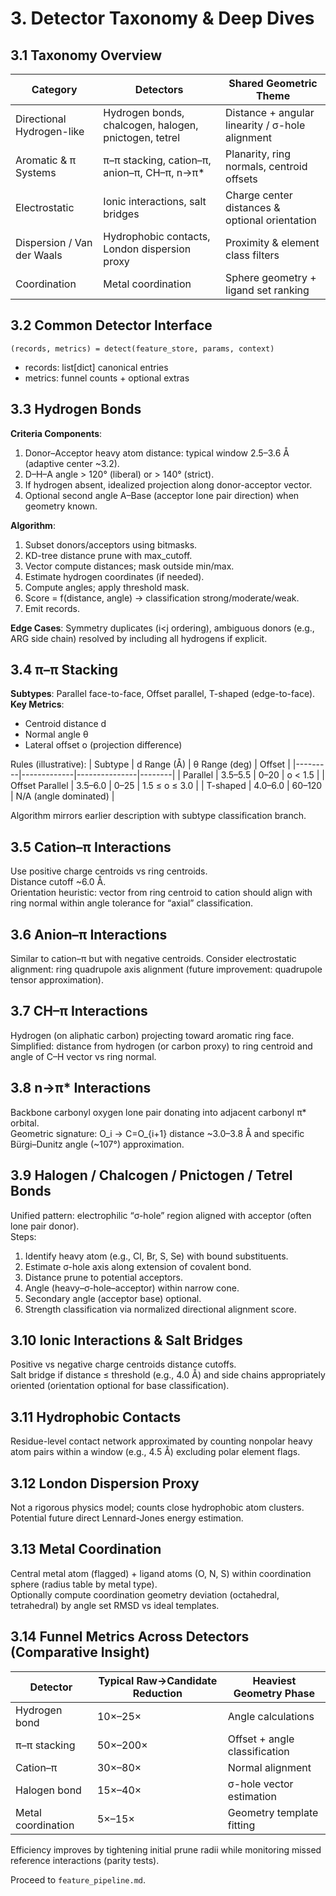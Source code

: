 # 3. Detector Taxonomy & Deep Dives

## 3.1 Taxonomy Overview
| Category | Detectors | Shared Geometric Theme |
|----------|-----------|------------------------|
| Directional Hydrogen-like | Hydrogen bonds, chalcogen, halogen, pnictogen, tetrel | Distance + angular linearity / σ-hole alignment |
| Aromatic & π Systems | π–π stacking, cation–π, anion–π, CH–π, n→π* | Planarity, ring normals, centroid offsets |
| Electrostatic | Ionic interactions, salt bridges | Charge center distances & optional orientation |
| Dispersion / Van der Waals | Hydrophobic contacts, London dispersion proxy | Proximity & element class filters |
| Coordination | Metal coordination | Sphere geometry + ligand set ranking |

## 3.2 Common Detector Interface
```
(records, metrics) = detect(feature_store, params, context)
```
- records: list[dict] canonical entries
- metrics: funnel counts + optional extras

## 3.3 Hydrogen Bonds
**Criteria Components**:
1. Donor–Acceptor heavy atom distance: typical window 2.5–3.6 Å (adaptive center ~3.2).  
2. D–H–A angle > 120° (liberal) or > 140° (strict).  
3. If hydrogen absent, idealized projection along donor-acceptor vector.
4. Optional second angle A–Base (acceptor lone pair direction) when geometry known.

**Algorithm**:
1. Subset donors/acceptors using bitmasks.  
2. KD-tree distance prune with max_cutoff.  
3. Vector compute distances; mask outside min/max.  
4. Estimate hydrogen coordinates (if needed).  
5. Compute angles; apply threshold mask.  
6. Score = f(distance, angle) → classification strong/moderate/weak.  
7. Emit records.

**Edge Cases**: Symmetry duplicates (i<j ordering), ambiguous donors (e.g., ARG side chain) resolved by including all hydrogens if explicit.

## 3.4 π–π Stacking
**Subtypes**: Parallel face-to-face, Offset parallel, T-shaped (edge-to-face).  
**Key Metrics**:
- Centroid distance d
- Normal angle θ
- Lateral offset o (projection difference)

Rules (illustrative):
| Subtype | d Range (Å) | θ Range (deg) | Offset |
|---------|-------------|---------------|--------|
| Parallel | 3.5–5.5 | 0–20 | o < 1.5 |
| Offset Parallel | 3.5–6.0 | 0–25 | 1.5 ≤ o ≤ 3.0 |
| T-shaped | 4.0–6.0 | 60–120 | N/A (angle dominated) |

Algorithm mirrors earlier description with subtype classification branch.

## 3.5 Cation–π Interactions
Use positive charge centroids vs ring centroids.  
Distance cutoff ~6.0 Å.  
Orientation heuristic: vector from ring centroid to cation should align with ring normal within angle tolerance for “axial” classification.

## 3.6 Anion–π Interactions
Similar to cation–π but with negative centroids. Consider electrostatic alignment: ring quadrupole axis alignment (future improvement: quadrupole tensor approximation).

## 3.7 CH–π Interactions
Hydrogen (on aliphatic carbon) projecting toward aromatic ring face.  
Simplified: distance from hydrogen (or carbon proxy) to ring centroid and angle of C–H vector vs ring normal.

## 3.8 n→π* Interactions
Backbone carbonyl oxygen lone pair donating into adjacent carbonyl π* orbital.  
Geometric signature: O_i → C=O_{i+1} distance ~3.0–3.8 Å and specific Bürgi–Dunitz angle (~107°) approximation.

## 3.9 Halogen / Chalcogen / Pnictogen / Tetrel Bonds
Unified pattern: electrophilic “σ-hole” region aligned with acceptor (often lone pair donor).  
Steps:
1. Identify heavy atom (e.g., Cl, Br, S, Se) with bound substituents.  
2. Estimate σ-hole axis along extension of covalent bond.  
3. Distance prune to potential acceptors.  
4. Angle (heavy–σ-hole–acceptor) within narrow cone.  
5. Secondary angle (acceptor base) optional.  
6. Strength classification via normalized directional alignment score.

## 3.10 Ionic Interactions & Salt Bridges
Positive vs negative charge centroids distance cutoffs.  
Salt bridge if distance ≤ threshold (e.g., 4.0 Å) and side chains appropriately oriented (orientation optional for base classification).

## 3.11 Hydrophobic Contacts
Residue-level contact network approximated by counting nonpolar heavy atom pairs within a window (e.g., 4.5 Å) excluding polar element flags.

## 3.12 London Dispersion Proxy
Not a rigorous physics model; counts close hydrophobic atom clusters. Potential future direct Lennard-Jones energy estimation.

## 3.13 Metal Coordination
Central metal atom (flagged) + ligand atoms (O, N, S) within coordination sphere (radius table by metal type).  
Optionally compute coordination geometry deviation (octahedral, tetrahedral) by angle set RMSD vs ideal templates.

## 3.14 Funnel Metrics Across Detectors (Comparative Insight)
| Detector | Typical Raw→Candidate Reduction | Heaviest Geometry Phase |
|----------|---------------------------------|--------------------------|
| Hydrogen bond | 10×–25× | Angle calculations |
| π–π stacking | 50×–200× | Offset + angle classification |
| Cation–π | 30×–80× | Normal alignment |
| Halogen bond | 15×–40× | σ-hole vector estimation |
| Metal coordination | 5×–15× | Geometry template fitting |

Efficiency improves by tightening initial prune radii while monitoring missed reference interactions (parity tests).

Proceed to `feature_pipeline.md`.
